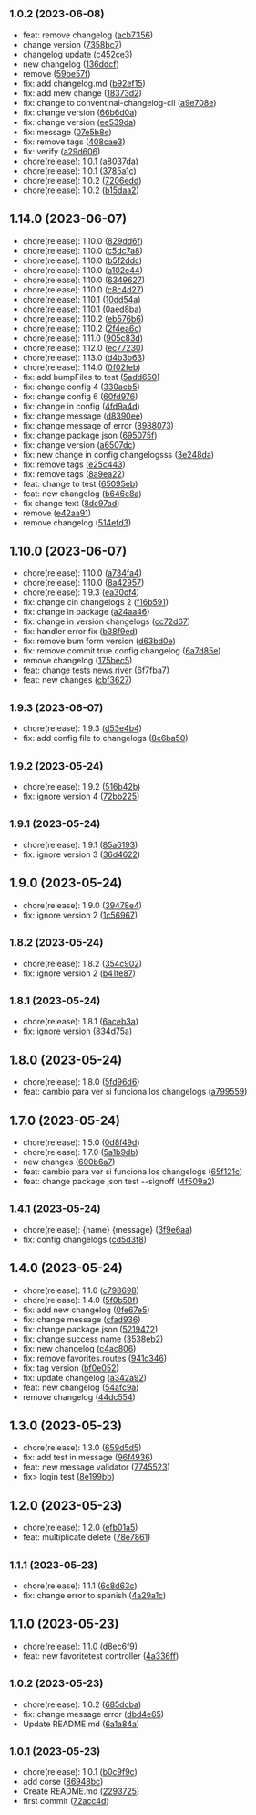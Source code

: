 ## <small>1.0.2 (2023-06-08)</small>

* feat: remove changelog ([acb7356](https://github.com/Palmieri31/Rental-Movie---Node/commit/acb7356))
* change version ([7358bc7](https://github.com/Palmieri31/Rental-Movie---Node/commit/7358bc7))
* changelog update ([c452ce3](https://github.com/Palmieri31/Rental-Movie---Node/commit/c452ce3))
* new changelog ([136ddcf](https://github.com/Palmieri31/Rental-Movie---Node/commit/136ddcf))
* remove ([59be57f](https://github.com/Palmieri31/Rental-Movie---Node/commit/59be57f))
* fix: add changelog.md ([b92ef15](https://github.com/Palmieri31/Rental-Movie---Node/commit/b92ef15))
* fix: add mew change ([18373d2](https://github.com/Palmieri31/Rental-Movie---Node/commit/18373d2))
* fix: change to conventinal-changelog-cli ([a9e708e](https://github.com/Palmieri31/Rental-Movie---Node/commit/a9e708e))
* fix: change version ([66b6d0a](https://github.com/Palmieri31/Rental-Movie---Node/commit/66b6d0a))
* fix: change version ([ee539da](https://github.com/Palmieri31/Rental-Movie---Node/commit/ee539da))
* fix: message ([07e5b8e](https://github.com/Palmieri31/Rental-Movie---Node/commit/07e5b8e))
* fix: remove tags ([408cae3](https://github.com/Palmieri31/Rental-Movie---Node/commit/408cae3))
* fix: verify ([a29d606](https://github.com/Palmieri31/Rental-Movie---Node/commit/a29d606))
* chore(release): 1.0.1 ([a8037da](https://github.com/Palmieri31/Rental-Movie---Node/commit/a8037da))
* chore(release): 1.0.1 ([3785a1c](https://github.com/Palmieri31/Rental-Movie---Node/commit/3785a1c))
* chore(release): 1.0.2 ([7206edd](https://github.com/Palmieri31/Rental-Movie---Node/commit/7206edd))
* chore(release): 1.0.2 ([b15daa2](https://github.com/Palmieri31/Rental-Movie---Node/commit/b15daa2))



## 1.14.0 (2023-06-07)

* chore(release): 1.10.0 ([829dd6f](https://github.com/Palmieri31/Rental-Movie---Node/commit/829dd6f))
* chore(release): 1.10.0 ([c5dc7a8](https://github.com/Palmieri31/Rental-Movie---Node/commit/c5dc7a8))
* chore(release): 1.10.0 ([b5f2ddc](https://github.com/Palmieri31/Rental-Movie---Node/commit/b5f2ddc))
* chore(release): 1.10.0 ([a102e44](https://github.com/Palmieri31/Rental-Movie---Node/commit/a102e44))
* chore(release): 1.10.0 ([6349627](https://github.com/Palmieri31/Rental-Movie---Node/commit/6349627))
* chore(release): 1.10.0 ([c8c4d27](https://github.com/Palmieri31/Rental-Movie---Node/commit/c8c4d27))
* chore(release): 1.10.1 ([10dd54a](https://github.com/Palmieri31/Rental-Movie---Node/commit/10dd54a))
* chore(release): 1.10.1 ([0aed8ba](https://github.com/Palmieri31/Rental-Movie---Node/commit/0aed8ba))
* chore(release): 1.10.2 ([eb576b6](https://github.com/Palmieri31/Rental-Movie---Node/commit/eb576b6))
* chore(release): 1.10.2 ([2f4ea6c](https://github.com/Palmieri31/Rental-Movie---Node/commit/2f4ea6c))
* chore(release): 1.11.0 ([905c83d](https://github.com/Palmieri31/Rental-Movie---Node/commit/905c83d))
* chore(release): 1.12.0 ([ec77230](https://github.com/Palmieri31/Rental-Movie---Node/commit/ec77230))
* chore(release): 1.13.0 ([d4b3b63](https://github.com/Palmieri31/Rental-Movie---Node/commit/d4b3b63))
* chore(release): 1.14.0 ([0f02feb](https://github.com/Palmieri31/Rental-Movie---Node/commit/0f02feb))
* fix: add bumpFiles to test ([5add650](https://github.com/Palmieri31/Rental-Movie---Node/commit/5add650))
* fix: change config 4 ([330aeb5](https://github.com/Palmieri31/Rental-Movie---Node/commit/330aeb5))
* fix: change config 6 ([60fd976](https://github.com/Palmieri31/Rental-Movie---Node/commit/60fd976))
* fix: change in config ([4fd9a4d](https://github.com/Palmieri31/Rental-Movie---Node/commit/4fd9a4d))
* fix: change message ([d8390ee](https://github.com/Palmieri31/Rental-Movie---Node/commit/d8390ee))
* fix: change message of error ([8988073](https://github.com/Palmieri31/Rental-Movie---Node/commit/8988073))
* fix: change package json ([695075f](https://github.com/Palmieri31/Rental-Movie---Node/commit/695075f))
* fix: change version ([a6507dc](https://github.com/Palmieri31/Rental-Movie---Node/commit/a6507dc))
* fix: new change in config changelogsss ([3e248da](https://github.com/Palmieri31/Rental-Movie---Node/commit/3e248da))
* fix: remove tags ([e25c443](https://github.com/Palmieri31/Rental-Movie---Node/commit/e25c443))
* fix: remove tags ([8a9ea22](https://github.com/Palmieri31/Rental-Movie---Node/commit/8a9ea22))
* feat: change to test ([65095eb](https://github.com/Palmieri31/Rental-Movie---Node/commit/65095eb))
* feat: new changelog ([b646c8a](https://github.com/Palmieri31/Rental-Movie---Node/commit/b646c8a))
* fix change text ([8dc97ad](https://github.com/Palmieri31/Rental-Movie---Node/commit/8dc97ad))
* remove ([e42aa91](https://github.com/Palmieri31/Rental-Movie---Node/commit/e42aa91))
* remove changelog ([514efd3](https://github.com/Palmieri31/Rental-Movie---Node/commit/514efd3))



## 1.10.0 (2023-06-07)

* chore(release): 1.10.0 ([a734fa4](https://github.com/Palmieri31/Rental-Movie---Node/commit/a734fa4))
* chore(release): 1.10.0 ([8a42957](https://github.com/Palmieri31/Rental-Movie---Node/commit/8a42957))
* chore(release): 1.9.3 ([ea30df4](https://github.com/Palmieri31/Rental-Movie---Node/commit/ea30df4))
* fix: change cin changelogs 2 ([f16b591](https://github.com/Palmieri31/Rental-Movie---Node/commit/f16b591))
* fix: change in package ([a24aa46](https://github.com/Palmieri31/Rental-Movie---Node/commit/a24aa46))
* fix: change in version changelogs ([cc72d67](https://github.com/Palmieri31/Rental-Movie---Node/commit/cc72d67))
* fix: handler error fix ([b38f9ed](https://github.com/Palmieri31/Rental-Movie---Node/commit/b38f9ed))
* fix: remove bum form version ([d63bd0e](https://github.com/Palmieri31/Rental-Movie---Node/commit/d63bd0e))
* fix: remove commit true config changelog ([6a7d85e](https://github.com/Palmieri31/Rental-Movie---Node/commit/6a7d85e))
* remove changelog ([175bec5](https://github.com/Palmieri31/Rental-Movie---Node/commit/175bec5))
* feat: change tests news river ([6f7fba7](https://github.com/Palmieri31/Rental-Movie---Node/commit/6f7fba7))
* feat: new changes ([cbf3627](https://github.com/Palmieri31/Rental-Movie---Node/commit/cbf3627))



## <small>1.9.3 (2023-06-07)</small>

* chore(release): 1.9.3 ([d53e4b4](https://github.com/Palmieri31/Rental-Movie---Node/commit/d53e4b4))
* fix: add config file to changelogs ([8c6ba50](https://github.com/Palmieri31/Rental-Movie---Node/commit/8c6ba50))



## <small>1.9.2 (2023-05-24)</small>

* chore(release): 1.9.2 ([516b42b](https://github.com/Palmieri31/Rental-Movie---Node/commit/516b42b))
* fix: ignore version 4 ([72bb225](https://github.com/Palmieri31/Rental-Movie---Node/commit/72bb225))



## <small>1.9.1 (2023-05-24)</small>

* chore(release): 1.9.1 ([85a6193](https://github.com/Palmieri31/Rental-Movie---Node/commit/85a6193))
* fix: ignore version 3 ([36d4622](https://github.com/Palmieri31/Rental-Movie---Node/commit/36d4622))



## 1.9.0 (2023-05-24)

* chore(release): 1.9.0 ([39478e4](https://github.com/Palmieri31/Rental-Movie---Node/commit/39478e4))
* fix: ignore version 2 ([1c56967](https://github.com/Palmieri31/Rental-Movie---Node/commit/1c56967))



## <small>1.8.2 (2023-05-24)</small>

* chore(release): 1.8.2 ([354c902](https://github.com/Palmieri31/Rental-Movie---Node/commit/354c902))
* fix: ignore version 2 ([b41fe87](https://github.com/Palmieri31/Rental-Movie---Node/commit/b41fe87))



## <small>1.8.1 (2023-05-24)</small>

* chore(release): 1.8.1 ([6aceb3a](https://github.com/Palmieri31/Rental-Movie---Node/commit/6aceb3a))
* fix: ignore version ([834d75a](https://github.com/Palmieri31/Rental-Movie---Node/commit/834d75a))



## 1.8.0 (2023-05-24)

* chore(release): 1.8.0 ([5fd96d6](https://github.com/Palmieri31/Rental-Movie---Node/commit/5fd96d6))
* feat: cambio para ver si funciona los changelogs ([a799559](https://github.com/Palmieri31/Rental-Movie---Node/commit/a799559))



## 1.7.0 (2023-05-24)

* chore(release): 1.5.0 ([0d8f49d](https://github.com/Palmieri31/Rental-Movie---Node/commit/0d8f49d))
* chore(release): 1.7.0 ([5a1b9db](https://github.com/Palmieri31/Rental-Movie---Node/commit/5a1b9db))
* new changes ([600b6a7](https://github.com/Palmieri31/Rental-Movie---Node/commit/600b6a7))
* feat: cambio para ver si funciona los changelogs ([65f121c](https://github.com/Palmieri31/Rental-Movie---Node/commit/65f121c))
* feat: change package json test --signoff ([4f509a2](https://github.com/Palmieri31/Rental-Movie---Node/commit/4f509a2))



## <small>1.4.1 (2023-05-24)</small>

* chore(release): {name} {message} ([3f9e6aa](https://github.com/Palmieri31/Rental-Movie---Node/commit/3f9e6aa))
* fix: config changelogs ([cd5d3f8](https://github.com/Palmieri31/Rental-Movie---Node/commit/cd5d3f8))



## 1.4.0 (2023-05-24)

* chore(release): 1.1.0 ([c798698](https://github.com/Palmieri31/Rental-Movie---Node/commit/c798698))
* chore(release): 1.4.0 ([5f0b58f](https://github.com/Palmieri31/Rental-Movie---Node/commit/5f0b58f))
* fix: add new changelog ([0fe67e5](https://github.com/Palmieri31/Rental-Movie---Node/commit/0fe67e5))
* fix: change message ([cfad936](https://github.com/Palmieri31/Rental-Movie---Node/commit/cfad936))
* fix: change package.json ([5219472](https://github.com/Palmieri31/Rental-Movie---Node/commit/5219472))
* fix: change success name ([3538eb2](https://github.com/Palmieri31/Rental-Movie---Node/commit/3538eb2))
* fix: new changelog ([c4ac806](https://github.com/Palmieri31/Rental-Movie---Node/commit/c4ac806))
* fix: remove favorites.routes ([941c346](https://github.com/Palmieri31/Rental-Movie---Node/commit/941c346))
* fix: tag version ([bf0e052](https://github.com/Palmieri31/Rental-Movie---Node/commit/bf0e052))
* fix: update changelog ([a342a92](https://github.com/Palmieri31/Rental-Movie---Node/commit/a342a92))
* feat: new changelog ([54afc9a](https://github.com/Palmieri31/Rental-Movie---Node/commit/54afc9a))
* remove changelog ([44dc554](https://github.com/Palmieri31/Rental-Movie---Node/commit/44dc554))



## 1.3.0 (2023-05-23)

* chore(release): 1.3.0 ([659d5d5](https://github.com/Palmieri31/Rental-Movie---Node/commit/659d5d5))
* fix: add test in message ([96f4936](https://github.com/Palmieri31/Rental-Movie---Node/commit/96f4936))
* feat: new message validator ([7745523](https://github.com/Palmieri31/Rental-Movie---Node/commit/7745523))
* fix> login test ([8e199bb](https://github.com/Palmieri31/Rental-Movie---Node/commit/8e199bb))



## 1.2.0 (2023-05-23)

* chore(release): 1.2.0 ([efb01a5](https://github.com/Palmieri31/Rental-Movie---Node/commit/efb01a5))
* feat: multiplicate delete ([78e7861](https://github.com/Palmieri31/Rental-Movie---Node/commit/78e7861))



## <small>1.1.1 (2023-05-23)</small>

* chore(release): 1.1.1 ([6c8d63c](https://github.com/Palmieri31/Rental-Movie---Node/commit/6c8d63c))
* fix: change error to spanish ([4a29a1c](https://github.com/Palmieri31/Rental-Movie---Node/commit/4a29a1c))



## 1.1.0 (2023-05-23)

* chore(release): 1.1.0 ([d8ec6f9](https://github.com/Palmieri31/Rental-Movie---Node/commit/d8ec6f9))
* feat: new favoritetest controller ([4a336ff](https://github.com/Palmieri31/Rental-Movie---Node/commit/4a336ff))



## <small>1.0.2 (2023-05-23)</small>

* chore(release): 1.0.2 ([685dcba](https://github.com/Palmieri31/Rental-Movie---Node/commit/685dcba))
* fix: change message error ([dbd4e65](https://github.com/Palmieri31/Rental-Movie---Node/commit/dbd4e65))
* Update README.md ([6a1a84a](https://github.com/Palmieri31/Rental-Movie---Node/commit/6a1a84a))



## <small>1.0.1 (2023-05-23)</small>

* chore(release): 1.0.1 ([b0c9f9c](https://github.com/Palmieri31/Rental-Movie---Node/commit/b0c9f9c))
* add corse ([86948bc](https://github.com/Palmieri31/Rental-Movie---Node/commit/86948bc))
* Create README.md ([2293725](https://github.com/Palmieri31/Rental-Movie---Node/commit/2293725))
* first commit ([72acc4d](https://github.com/Palmieri31/Rental-Movie---Node/commit/72acc4d))



